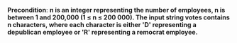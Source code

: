 **Precondition**: **n is an integer representing the number of employees, n is between 1 and 200,000 (1 ≤ n ≤ 200 000). The input string votes contains n characters, where each character is either 'D' representing a depublican employee or 'R' representing a remocrat employee.**
